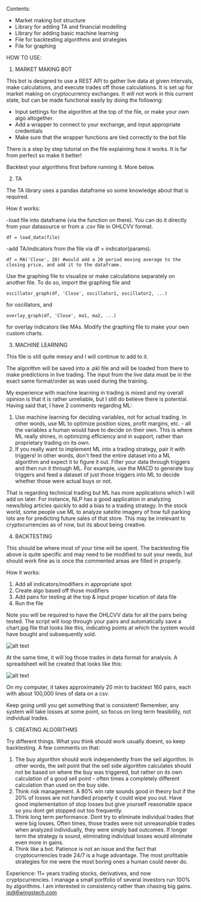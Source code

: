 
Contents: 
- Market making bot structure
- Library for adding TA and financial modelling
- Library for adding basic machine learning
- File for backtesting algorithms and strategies
- File for graphing

HOW TO USE:

1. MARKET MAKING BOT

This bot is designed to use a REST API to gather live data at given intervals, make calculations, and execute trades off those calculations. It is set up for market making on cryptocurrency exchanges. It will not work in this current state, but can be made functional easily by doing the following:
  - Input settings for the algorithm at the top of the file, or make your own algo altogether.
  - Add a wrapper to connect to your exchange, and input appropriate credentials
  - Make sure that the wrapper functions are tied correctly to the bot file

There is a step by step tutorial on the file explaining how it works. It is far from perfect so make it better!

Backtest your algorithms first before running it. More below.

2. TA

The TA library uses a pandas dataframe so some knowledge about that is required. 

How it works:

  -load file into dataframe (via the function on there). You can do it directly from your datasource or from a .csv file in OHLCVV format.
  
    df = load_data(file)
    
  -add TA/indicators from the file via df = indicator(params).
  
    df = MA('Close', 20) #would add a 20 period moving average to the closing price, and add it to the dataframe.
    
  Use the graphing file to visualize or make calculations separately on another file. To do so, import the graphing file and 
  
    oscillator_graph(df, 'Close', oscillator1, oscillator2, ...)
    
  for oscillators, and
  
    overlay_graph(df, 'Close', ma1, ma2, ...)
    
  for overlay indicators like MAs. Modify the graphing file to make your own custom charts.
  
  
3. MACHINE LEARNING

This file is still quite messy and I will continue to add to it.

The algorithm will be saved into a .pkl file and will be loaded from there to make predictions in live trading. The input from the live data must be in the exact same format/order as was used during the training.

My experience with machine learning in trading is mixed and my overall opinion is that it is rather unreliable, but I still do believe there is potential. Having said that, I have 2 comments regarding ML:
  1. Use machine learning for deciding variables, not for actual trading. In other words, use ML to optimize position sizes, profit margins, etc. - all the variables a human would have to decide on their own. This is where ML really shines, in optimizing efficiency and in support, rather than proprietary trading on its own.
  2. If you really want to implement ML into a trading strategy, pair it with triggers! In other words, don't feed the entire dataset into a ML algorithm and expect it to figure it out. Filter your data through triggers and then run it through ML. For example, use the MACD to generate buy triggers and feed a dataset of just those triggers into ML to decide whether those were actual buys or not. 

That is regarding technical trading but ML has more applications which I will add on later. For instance, NLP has a good application in analyzing news/blog articles quickly to add a bias to a trading strategy. In the stock world, some people use ML to analyze satelite imagery of how full parking lots are for predicting future sales of that store. This may be irrelevant to cryptocurrencies as of now, but its about being creative.

4. BACKTESTING

This should be where most of your time will be spent. The backtesting file above is quite specific and may need to be modified to suit your needs, but should work fine as is once the commented areas are filled in properly. 

How it works:

  1. Add all indicators/modifiers in appropriate spot
  2. Create algo based off those modifiers
  3. Add pairs for testing at the top & input proper location of data file
  4. Run the file
  
Note you will be required to have the OHLCVV data for all the pairs being tested. The script will loop through your pairs and automatically save a chart.jpg file that looks like this, indicating points at which the system would have bought and subsequently sold.

![alt text](http://6wingstech.com/wp-content/uploads/2018/11/ETH-YOYO_150_day_backtesting_chart_new.jpg)

At the same time, it will log those trades in data format for analysis. A spreadsheet will be created that looks like this:

![alt text](http://6wingstech.com/wp-content/uploads/2018/11/spreadsheet.jpg)

On my computer, it takes approximately 20 min to backtest 160 pairs, each with about 100,000 lines of data on a csv.

Keep going until you get something that is consistent! Remember, any system will take losses at some point, so focus on long term feasibility, not individual trades.

5. CREATING ALGORITHMS

Try different things. What you think should work usually doesnt, so keep backtesting. A few comments on that:

  1. The buy algorithm should work independently from the sell algorithm. In other words, the sell point that the sell side algorithm     calculates should not be based on where the buy was triggered, but rather on its own calculation of a good sell point - often times a   completely different calculation than used on the buy side.
  2. Think risk management. A 80% win rate sounds good in theory but if the 20% of losses are not handled properly it could wipe you       out. Have good implementation of stop losses but give yourself reasonable space so you dont get stopped out too frequently.
  3. Think long term performance. Dont try to eliminate individual trades that were big losses. Often times, those trades were not         unreasonable trades when analyzed individually, they were simply bad outcomes. If longer term the strategy is sound, eliminating         individual losses would eliminate even more in gains.
  4. Think like a bot. Patience is not an issue and the fact that cryptocurrencies trade 24/7 is a huge advantage. The most profitable     strategies for me were the most boring ones a human could never do. 
  
  
  Experience: 11+ years trading stocks, derivatives, and now cryptocurrencies. I manage a small portfolio of several investors run 100% by algorithms. I am interested in consistency rather than chasing big gains. jp@6wingstech.com
